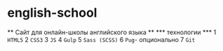 # english-school
** Сайт для онлайн-школы английского языка **
*** технологии ***
1 `HTML5`
2 `CSS3`
3 `JS`
4 `Gulp`
5 `Sass (SCSS)`
6 `Pug`- опционально
7 `Git`
